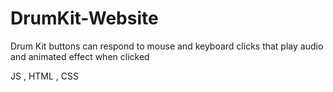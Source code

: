 # DrumKit-Website
Drum Kit buttons can respond to mouse and keyboard clicks that play audio and animated effect when clicked

JS , HTML , CSS 
